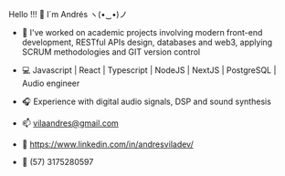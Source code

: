 Hello !!! 👋 I´m Andrés ヽ(•‿•)ノ

- 🔭 I've worked on academic projects involving modern front-end development, RESTful APIs design, databases and web3, applying SCRUM methodologies and GIT version control
- 💻 Javascript | React | Typescript | NodeJS | NextJS | PostgreSQL | Audio engineer
- 🎧 Experience with digital audio signals, DSP and sound synthesis

- 📫 vilaandres@gmail.com
- 🔗 https://www.linkedin.com/in/andresviladev/
- 📱 (57) 3175280597
